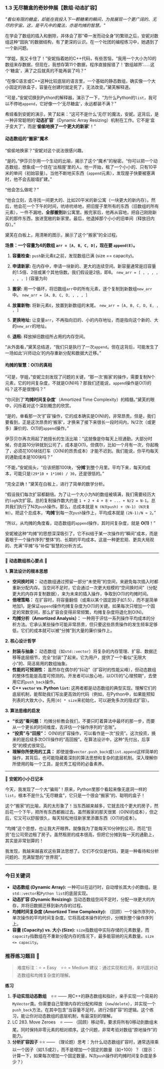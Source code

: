 ### **1.3 无尽糖盒的奇妙伸展【数组·动态扩容】**

*"看似有限的糖盒，却能在我投入下一颗糖果的瞬间，为我展现一个更广阔的、无尽的宇宙。这，是平凡中的魔法，亦是均摊的智慧。"*

在学会了数组的插入和删除，并体会了那“牵一发而动全身”的繁琐之后，安妮对数组这种“固执”的数据结构，有了更深的认识。在一个社团的编程练习中，她遇到了一个新问题。

“学姐，我又卡住了！”安妮指着她的C++代码，有些苦恼，“我用一个大小为10的数组来存数据，但现在，我想存第11个数据，程序直接报错了！‘数组越界’……这个‘糖盒’，满了之后就真的不能再装了吗？”

“在像C语言或C++这种比较底层的语言里，一个基础的静态数组，确实像一个大小固定的铁盒子，容量在创建时就定死了，无法改变。”黛芙解释道。

“可是，”安妮切换到Python的解释器，演示了一下，“为什么Python的`list`，我可以不停地`append`，它好像一个‘无尽糖盒’，永远都装不满？”

希娅看到安妮的演示，笑了起来：“这可不是什么‘无尽’的魔法，安妮。这背后，是一种非常聪明的‘**动态扩容**’（Dynamic Array Resizing）机制在工作。它不是‘盒子变大了’，而是‘**偷偷地换了一个更大的新家**’！”

#### **动态数组的“搬家”魔术**

“偷偷地换家？”安妮对这个说法很感兴趣。

“是的。”伊莎贝尔用一个生动的比喻，揭示了这个“魔术”的秘密。“你可以把一个动态数组，想象成一个住在‘出租屋’里的人。他一开始，租了一个小小的、只有10平米的单间（初始容量）。当他不断地买东西（`append`元素），发现屋子快要被塞满时，他不会去敲墙扩建。”

“他会怎么做呢？”

“他会立刻，去寻找一间更大的、比如20平米的新公寓（一块更大的新内存）。然后，他会花一个下午的时间，吭哧吭哧地，把旧屋子里所有的东西（旧数组的所有元素），一件不漏地，**全部搬到**新公寓里。搬完家后，他再从容地，把自己刚刚新买的那件东西，放进宽敞的新家里。最后，他退掉那个小小的旧单间（释放旧内存）。”

黛芙在白板上，用清晰的图示，展示了这个“搬家”的全过程。

**场景：一个容量为4的数组 `arr = [A, B, C, D]`，现在要 `append(E)`。**

1.  **容量检查:** `push`新元素`E`之前，发现数组已满 (size == capacity)。

2.  **申请新家:** 在内存中，申请一块新的、更大的连续空间。新容量通常是旧容量的1.5倍、2倍或某个其他倍数。我们假设是2倍，即8。
    `new_arr = [ , , , , , , , ]` (容量为8)

3.  **搬家:** 用一个循环，将旧数组`arr`中的所有元素，逐个复制到新数组`new_arr`中。
    `new_arr = [A, B, C, D, , , , ]`

4.  **放置新物:** 将新元素`E`，放置到新数组的末尾。
    `new_arr = [A, B, C, D, E, , , ]`

5.  **更换地址:** 让变量`arr`，不再指向旧的、小的内存地址，而是指向这个新的、大的`new_arr`的地址。

6.  **退租:** 释放掉旧数组所占用的内存空间。

“从外面看，”黛芙总结道，“我们只是执行了一次`append`。但在这背后，可能发生了一场如此‘兴师动众’的内存重新分配和数据大迁移。”

#### **均摊的智慧：O(1)的真相**

“可是，学姐，”安妮立刻发现了问题的关键，“那一次‘搬家’的操作，需要复制N个元素，它的时间复杂度，不就是O(N)吗？那我们还能说，`append`操作是O(1)的吗？这不是很慢吗？”

“你问到了‘**均摊时间复杂度**’（Amortized Time Complexity）的精髓。”黛芙的眼中，闪烁着对这个深刻概念的欣赏。

“是的，单看那一次‘扩容’操作，它的成本确实是O(N)的，非常昂贵。但是，我们要看到，正是这次昂贵的‘搬家’，才换来了接下来很长一段时间内，N/2次（或更多）廉价的、O(1)的`append`操作。”

伊莎贝尔再次用起了她擅长的生活比喻：“这就像是你每天上班通勤。大部分时候，你走路10分钟就到公司了，成本是O(1)。但偶尔，比如一个月有一次，你起晚了，必须花100块钱打车（O(N)的昂贵成本）才能不迟到。我们能说，你平均每天的通勤成本是100块吗？”

“不能，”安妮摇头，“应该把那100块，‘**分摊**’到整个月里。平均下来，每天的成本，可能只是` (29*10 + 1*100) / 30 `，还是很低的。”

“完全正确！”黛芙在白板上，进行了简单的数学分析。

“假设我们每次扩容都翻倍。为了让一个大小为N的数组被填满，我们需要经历大约`logN`次扩容。总的复制操作数大约是 `1 + 2 + 4 + 8 + ... + N/2 = N-1`。总共我们执行了N次`push`操作。那么，总成本就是 `N (N次push) + (N-1) (N次复制)`。把这个总成本，‘**均摊**’到每一次`push`操作上，平均成本就是 `(2N-1)/N ≈ 2`。”

“所以，从均摊的角度看，动态数组的`append`操作，其时间复杂度，就是 **O(1)**！”

安妮被这种“均摊”的思想深深吸引了。它不纠结于某一次操作的“瞬间”成本，而是着眼于一个操作序列“整体”的、长期的平均成本。这是一种更宏观、更具大局观的、充满“平摊”与“补偿”智慧的分析方式。

---

🌸 **动态数组核心要点** 🌸

**1. 算法设计的根本思想**
- **空间换时间：** 动态数组通过预留一部分“未使用”的空间，来避免每次插入时都重新分配内存。当空间不足时，它会通过一次更大规模的“空间换时间”（分配更大的内存并复制数据），来为未来的插入操作，争取到O(1)的均摊时间。
- **倍增策略：** 在扩容时，将容量翻倍（或乘以某个固定因子如1.5），而不是简单地加1，是保证`append`操作均摊复杂度为O(1)的关键。如果每次只增加一个固定的常数空间，那么扩容会变得非常频繁，均摊复杂度将退化到O(N)。
- **均摊分析（Amortized Analysis）：** 一种用于评估一系列操作平均成本的分析方法。它承认某些操作可能非常昂贵，但只要这些昂贵操作的发生频率足够低，它们的成本就可以被“分摊”到大量的廉价操作上。

**2. 核心设计哲学**
- **封装与抽象：** 动态数组（如`std::vector`）将复杂的内存管理、扩容、数据迁移等底层细节，完全“封装”了起来。它为用户，提供了一个看似“无限大小”的、简洁易用的数组抽象。
- **性能的可预测性：** 虽然存在偶尔的“抖动”（扩容时的性能尖峰），但动态数组的整体性能是高度可预测的。开发者可以放心地，以O(1)的“心理预期”，去使用它的`push_back`操作。
- **C++ `vector` vs. Python `list`:** 这两者都是动态数组的典型实现。理解它们的底层机制，能帮助我们写出更高效的代码（例如，在Python中，如果能预知列表的大致大小，先用`[0] * size`来初始化，可以避免多次的隐式扩容）。

**3. 算法思维的启发**
- **“长远”看问题：** 均摊分析教会我们，不要只盯着算法中最坏的那一步，而要从一个更长的时间维度，去评估一个操作序列的“总账”。
- **“投资”与“回报”：** O(N)的扩容操作，可以看作是一次“投资”。这次投资，换来的是后续多次O(1)操作的“高回报”。在算法设计中，这种“先付出，后享受”的模式很常见。
- **理解你所使用的工具：** 即使是像`vector.push_back`或`list.append`这样简单的操作，其背后，也可能隐藏着深刻的算法思想和复杂的底层机制。深入理解你所使用的每一个工具，是优秀工程师的必备素养。

---

🎀 **安妮的小小日记本**

今天，我发现了一个大“骗局”！原来，Python里那个看起来像无底洞一样的`list`，根本不是什么“无尽糖盒”，它只是一个很会“搬家”的、聪明的盒子！

这个“搬家”的比喻，真的太形象了！当东西越来越多，它就去找个更大的房子，然后花一个下午，把所有东西都搬过去。虽然搬家的那天很累（O(N)的成本），但之后，它又可以舒服很久，每天轻松地往新家里添置东西（O(1)的成本）。

“均摊”这个思想，也让我大开眼界。就像我为了能每天10分钟到公司，而花“巨资”在公司旁边租了房子。虽然租房的成本很高，但把它分摊到每一天的通勤上，其实是非常划算的！

我发现，我越来越喜欢这些算法思想了。它们不仅仅是代码，更是一种看待和分析问题的、充满智慧的“世界观”。

---

### 今日关键词

- **动态数组 (Dynamic Array):** 一种可以在运行时，自动增长其大小的数组。是`std::vector`和`Python list`的底层实现。
- **动态扩容 (Dynamic Resizing):** 当动态数组空间不足时，分配一块更大的内存，并将旧数据迁移到新内存的过程。
- **均摊时间复杂度 (Amortized Time Complexity):** （回顾）一个操作序列中，单次操作的平均时间复杂度。它将高成本操作的代价，分摊到整个操作序列上。
- **容量 (Capacity) vs. 大小 (Size):** `size`指数组中实际存储的元素数量，而`capacity`指数组在不重新分配内存的情况下，最多能容纳的元素数量。`size <= capacity`。

### 推荐练习题目 🧲  
> 难度标注：⭐ = Easy ⭐⭐ = Medium
> 建议：通过实现和应用，来巩固对动态数组和均摊复杂度的理解。

**练习**  
1.  **手动实现动态数组** ⭐⭐ —— 用C++的静态数组和指针，亲手实现一个简易的`MyVector`类。你需要自己管理内存的分配和释放（`new`/`delete`），并实现一个`push_back`方法，在其中包含“当容量不足时，进行2倍扩容”的逻辑。这个练习，能让你对动态数组的底层机制，有最深刻的理解。
2.  LC 283. Move Zeroes ⭐ —— （回顾）移动零。要求将所有0移动到数组末尾，同时保持非零元素的相对顺序。这个问题，非常考验对数组“原地操作”的能力。
3.  **分析扩容因子** ⭐⭐ —— （理论题）思考：为什么动态数组扩容时，通常选择乘以一个因子（如1.5或2），而不是增加一个固定的数量（如+100）？（提示：计算一下，如果每次增加一个固定数量，N次`push`操作的均摊时间复杂度是多少？）

